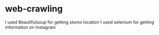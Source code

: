 # web-crawling


I used Beautifulsoup for getting stores location
I used selenium for getting information on Instagram 
